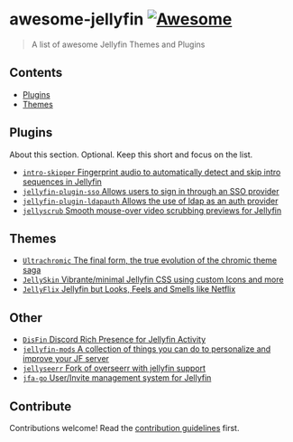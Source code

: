 # awesome-jellyfin [![Awesome](https://awesome.re/badge.svg)](https://awesome.re)

> A list of awesome Jellyfin Themes and Plugins


## Contents

- [Plugins](#plugins)
- [Themes](#themes)


## Plugins

About this section. Optional. Keep this short and focus on the list.

- [`intro-skipper` Fingerprint audio to automatically detect and skip intro sequences in Jellyfin](https://github.com/ConfusedPolarBear/intro-skipper)
- [`jellyfin-plugin-sso` Allows users to sign in through an SSO provider](https://github.com/9p4/jellyfin-plugin-sso)
- [`jellyfin-plugin-ldapauth` Allows the use of ldap as an auth provider](https://github.com/jellyfin/jellyfin-plugin-ldapauth)
- [`jellyscrub` Smooth mouse-over video scrubbing previews for Jellyfin](https://github.com/nicknsy/jellyscrub)


## Themes

- [`Ultrachromic` The final form, the true evolution of the chromic theme saga](https://github.com/CTalvio/Ultrachromic)
- [`JellySkin` Vibrante/minimal Jellyfin CSS using custom Icons and more](https://github.com/prayag17/JellySkin)
- [`JellyFlix` Jellyfin but Looks, Feels and Smells like Netflix](https://github.com/prayag17/JellyFlix)

## Other

- [`DisFin` Discord Rich Presence for Jellyfin Activity](https://github.com/IrishBumfuzzle/DisFin)
- [`jellyfin-mods` A collection of things you can do to personalize and improve your JF server](https://github.com/BobHasNoSoul/jellyfin-mods)
- [`jellyseerr` Fork of overseerr with jellyfin support](https://github.com/Fallenbagel/jellyseerr)
- [`jfa-go` User/Invite management system for Jellyfin](https://github.com/hrfee/jfa-go)

## Contribute

Contributions welcome! Read the [contribution guidelines](CONTRIBUTING.md) first.
